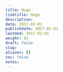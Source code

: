 ```yaml
---
title: Hugo
linktitle: Hugo
description:
date: 2017-02-01
publishdate: 2017-02-01
lastmod: 2017-02-01
weight: 01
draft: false
slug:
aliases: []
toc: false
notes:
---
```

